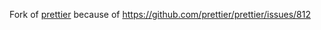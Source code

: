 Fork of [prettier](https://github.com/prettier/prettier/issues) because of https://github.com/prettier/prettier/issues/812
